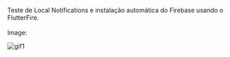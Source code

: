 Teste de Local Notifications e instalação automática do Firebase usando o FlutterFire.<br> 
<br>
Image: <br>

![gif1](https://user-images.githubusercontent.com/80132268/170553665-659cbb15-8d18-4e40-9e5e-e6c57192986d.gif)
